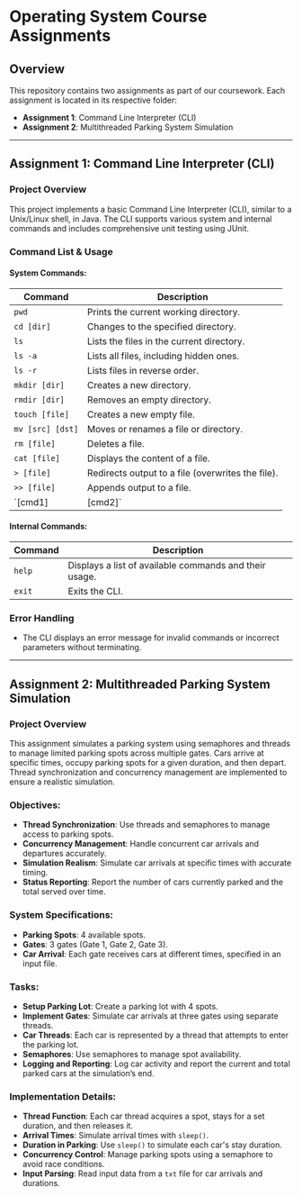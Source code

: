 # Operating System Course Assignments

## Overview
This repository contains two assignments as part of our coursework. Each assignment is located in its respective folder:

- **Assignment 1**: Command Line Interpreter (CLI)
- **Assignment 2**: Multithreaded Parking System Simulation

---

## Assignment 1: Command Line Interpreter (CLI)

### Project Overview
This project implements a basic Command Line Interpreter (CLI), similar to a Unix/Linux shell, in Java. The CLI supports various system and internal commands and includes comprehensive unit testing using JUnit.

### Command List & Usage

#### System Commands:
| Command            | Description                                                         |
|--------------------|---------------------------------------------------------------------|
| `pwd`              | Prints the current working directory.                               |
| `cd [dir]`         | Changes to the specified directory.                                 |
| `ls`               | Lists the files in the current directory.                           |
| `ls -a`            | Lists all files, including hidden ones.                             |
| `ls -r`            | Lists files in reverse order.                                       |
| `mkdir [dir]`      | Creates a new directory.                                            |
| `rmdir [dir]`      | Removes an empty directory.                                         |
| `touch [file]`     | Creates a new empty file.                                           |
| `mv [src] [dst]`   | Moves or renames a file or directory.                               |
| `rm [file]`        | Deletes a file.                                                     |
| `cat [file]`       | Displays the content of a file.                                     |
| `> [file]`         | Redirects output to a file (overwrites the file).                   |
| `>> [file]`        | Appends output to a file.                                           |
| `[cmd1] | [cmd2]`  | Pipes the output of `cmd1` as input to `cmd2`.                      |

#### Internal Commands:
| Command        | Description                                                         |
|----------------|---------------------------------------------------------------------|
| `help`         | Displays a list of available commands and their usage.              |
| `exit`         | Exits the CLI.                                                      |

### Error Handling
- The CLI displays an error message for invalid commands or incorrect parameters without terminating.

---

## Assignment 2: Multithreaded Parking System Simulation

### Project Overview
This assignment simulates a parking system using semaphores and threads to manage limited parking spots across multiple gates. Cars arrive at specific times, occupy parking spots for a given duration, and then depart. Thread synchronization and concurrency management are implemented to ensure a realistic simulation.

### Objectives:
- **Thread Synchronization**: Use threads and semaphores to manage access to parking spots.
- **Concurrency Management**: Handle concurrent car arrivals and departures accurately.
- **Simulation Realism**: Simulate car arrivals at specific times with accurate timing.
- **Status Reporting**: Report the number of cars currently parked and the total served over time.

### System Specifications:
- **Parking Spots**: 4 available spots.
- **Gates**: 3 gates (Gate 1, Gate 2, Gate 3).
- **Car Arrival**: Each gate receives cars at different times, specified in an input file.

### Tasks:
- **Setup Parking Lot**: Create a parking lot with 4 spots.
- **Implement Gates**: Simulate car arrivals at three gates using separate threads.
- **Car Threads**: Each car is represented by a thread that attempts to enter the parking lot.
- **Semaphores**: Use semaphores to manage spot availability.
- **Logging and Reporting**: Log car activity and report the current and total parked cars at the simulation’s end.

### Implementation Details:
- **Thread Function**: Each car thread acquires a spot, stays for a set duration, and then releases it.
- **Arrival Times**: Simulate arrival times with `sleep()`.
- **Duration in Parking**: Use `sleep()` to simulate each car's stay duration.
- **Concurrency Control**: Manage parking spots using a semaphore to avoid race conditions.
- **Input Parsing**: Read input data from a `txt` file for car arrivals and durations.

